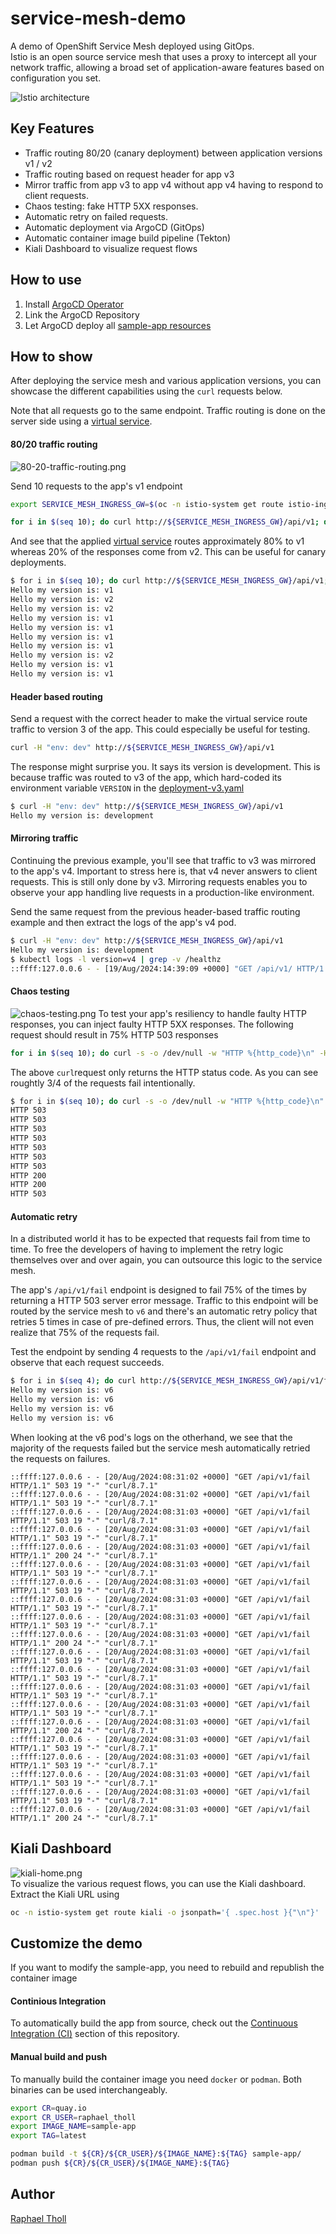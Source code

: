 # service-mesh-demo

A demo of OpenShift Service Mesh deployed using GitOps. <br>
Istio is an open source service mesh that uses a proxy to intercept all your network traffic, allowing a broad set of application-aware features based on configuration you set.

![Istio architecture](https://istio.io/latest/docs/ops/deployment/architecture/arch.svg)

## Key Features

- Traffic routing 80/20 (canary deployment) between application versions v1 / v2
- Traffic routing based on request header for app v3
- Mirror traffic from app v3 to app v4 without app v4 having to respond to client requests.
- Chaos testing: fake HTTP 5XX responses.
- Automatic retry on failed requests.
- Automatic deployment via ArgoCD (GitOps)
- Automatic container image build pipeline (Tekton)
- Kiali Dashboard to visualize request flows

## How to use

1. Install [ArgoCD Operator](/gitops/README.md)
2. Link the ArgoCD Repository
3. Let ArgoCD deploy all [sample-app resources](/sample-app/k8s_resources)

## How to show

After deploying the service mesh and various application versions, you can showcase the different capabilities using the `curl` requests below.

Note that all requests go to the same endpoint. Traffic routing is done on the server side using a [virtual service](service-mesh/control-plane/virtual-service.yaml).

#### 80/20 traffic routing

![80-20-traffic-routing.png](docs/images/80-20-traffic-routing.png)

Send 10 requests to the app's v1 endpoint

```bash
export SERVICE_MESH_INGRESS_GW=$(oc -n istio-system get route istio-ingressgateway -o jsonpath="{ .spec.host }")

for i in $(seq 10); do curl http://${SERVICE_MESH_INGRESS_GW}/api/v1; done
```

And see that the applied [virtual service](service-mesh/control-plane/virtual-service.yaml) routes approximately 80% to v1 whereas 20% of the responses come from v2. This can be useful for canary deployments.

```bash
$ for i in $(seq 10); do curl http://${SERVICE_MESH_INGRESS_GW}/api/v1; done
Hello my version is: v1
Hello my version is: v2
Hello my version is: v2
Hello my version is: v1
Hello my version is: v1
Hello my version is: v1
Hello my version is: v1
Hello my version is: v2
Hello my version is: v1
Hello my version is: v1
```

#### Header based routing

Send a request with the correct header to make the virtual service route traffic to version 3 of the app. This could especially be useful for testing.

```bash
curl -H "env: dev" http://${SERVICE_MESH_INGRESS_GW}/api/v1
```

The response might surprise you. It says its version is development. This is because traffic was routed to v3 of the app, which hard-coded its environment variable `VERSION` in the [deployment-v3.yaml](sample-app/k8s_resources/deployment-v3.yaml#L32)

```bash
$ curl -H "env: dev" http://${SERVICE_MESH_INGRESS_GW}/api/v1
Hello my version is: development
```

#### Mirroring traffic

Continuing the previous example, you'll see that traffic to v3 was mirrored to the app's v4. Important to stress here is, that v4 never answers to client requests. This is still only done by v3.
Mirroring requests enables you to observe your app handling live requests in a production-like environment.

Send the same request from the previous header-based traffic routing example and then extract the logs of the app's v4 pod.

```bash
$ curl -H "env: dev" http://${SERVICE_MESH_INGRESS_GW}/api/v1
Hello my version is: development
$ kubectl logs -l version=v4 | grep -v /healthz
::ffff:127.0.0.6 - - [19/Aug/2024:14:39:09 +0000] "GET /api/v1/ HTTP/1.1" 200 28 "-" "curl/8.7.1"
```

#### Chaos testing

![chaos-testing.png](docs/images/chaos-testing.png)
To test your app's resiliency to handle faulty HTTP responses, you can inject faulty HTTP 5XX responses. The following request should result in 75% HTTP 503 responses

```bash
for i in $(seq 10); do curl -s -o /dev/null -w "HTTP %{http_code}\n" -H "fail: true" http://${SERVICE_MESH_INGRESS_GW}/api/v1; done
```

The above `curl`request only returns the HTTP status code. As you can see roughtly 3/4 of the requests fail intentionally.

```bash
$ for i in $(seq 10); do curl -s -o /dev/null -w "HTTP %{http_code}\n" -H "fail: true" http://${SERVICE_MESH_INGRESS_GW}/api/v1; done
HTTP 503
HTTP 503
HTTP 503
HTTP 503
HTTP 503
HTTP 503
HTTP 503
HTTP 200
HTTP 200
HTTP 503
```

#### Automatic retry

In a distributed world it has to be expected that requests fail from time to time. To free the developers of having to implement the retry logic themselves over and over again, you can outsource this logic to the service mesh.

The app's `/api/v1/fail` endpoint is designed to fail 75% of the times by returning a HTTP 503 server error message.
Traffic to this endpoint will be routed by the service mesh to `v6` and there's an automatic retry policy that retries 5 times in case of pre-defined errors. Thus, the client will not even realize that 75% of the requests fail.

Test the endpoint by sending 4 requests to the `/api/v1/fail` endpoint and observe that each request succeeds.

```bash
$ for i in $(seq 4); do curl http://${SERVICE_MESH_INGRESS_GW}/api/v1/fail; done
Hello my version is: v6
Hello my version is: v6
Hello my version is: v6
Hello my version is: v6
```

When looking at the v6 pod's logs on the otherhand, we see that the majority of the requests failed but the service mesh automatically retried the requests on failures.

```log
::ffff:127.0.0.6 - - [20/Aug/2024:08:31:02 +0000] "GET /api/v1/fail HTTP/1.1" 503 19 "-" "curl/8.7.1"
::ffff:127.0.0.6 - - [20/Aug/2024:08:31:02 +0000] "GET /api/v1/fail HTTP/1.1" 503 19 "-" "curl/8.7.1"
::ffff:127.0.0.6 - - [20/Aug/2024:08:31:03 +0000] "GET /api/v1/fail HTTP/1.1" 503 19 "-" "curl/8.7.1"
::ffff:127.0.0.6 - - [20/Aug/2024:08:31:03 +0000] "GET /api/v1/fail HTTP/1.1" 503 19 "-" "curl/8.7.1"
::ffff:127.0.0.6 - - [20/Aug/2024:08:31:03 +0000] "GET /api/v1/fail HTTP/1.1" 200 24 "-" "curl/8.7.1"
::ffff:127.0.0.6 - - [20/Aug/2024:08:31:03 +0000] "GET /api/v1/fail HTTP/1.1" 503 19 "-" "curl/8.7.1"
::ffff:127.0.0.6 - - [20/Aug/2024:08:31:03 +0000] "GET /api/v1/fail HTTP/1.1" 503 19 "-" "curl/8.7.1"
::ffff:127.0.0.6 - - [20/Aug/2024:08:31:03 +0000] "GET /api/v1/fail HTTP/1.1" 503 19 "-" "curl/8.7.1"
::ffff:127.0.0.6 - - [20/Aug/2024:08:31:03 +0000] "GET /api/v1/fail HTTP/1.1" 503 19 "-" "curl/8.7.1"
::ffff:127.0.0.6 - - [20/Aug/2024:08:31:03 +0000] "GET /api/v1/fail HTTP/1.1" 200 24 "-" "curl/8.7.1"
::ffff:127.0.0.6 - - [20/Aug/2024:08:31:03 +0000] "GET /api/v1/fail HTTP/1.1" 503 19 "-" "curl/8.7.1"
::ffff:127.0.0.6 - - [20/Aug/2024:08:31:03 +0000] "GET /api/v1/fail HTTP/1.1" 503 19 "-" "curl/8.7.1"
::ffff:127.0.0.6 - - [20/Aug/2024:08:31:03 +0000] "GET /api/v1/fail HTTP/1.1" 503 19 "-" "curl/8.7.1"
::ffff:127.0.0.6 - - [20/Aug/2024:08:31:03 +0000] "GET /api/v1/fail HTTP/1.1" 503 19 "-" "curl/8.7.1"
::ffff:127.0.0.6 - - [20/Aug/2024:08:31:03 +0000] "GET /api/v1/fail HTTP/1.1" 200 24 "-" "curl/8.7.1"
::ffff:127.0.0.6 - - [20/Aug/2024:08:31:03 +0000] "GET /api/v1/fail HTTP/1.1" 503 19 "-" "curl/8.7.1"
::ffff:127.0.0.6 - - [20/Aug/2024:08:31:03 +0000] "GET /api/v1/fail HTTP/1.1" 503 19 "-" "curl/8.7.1"
::ffff:127.0.0.6 - - [20/Aug/2024:08:31:03 +0000] "GET /api/v1/fail HTTP/1.1" 503 19 "-" "curl/8.7.1"
::ffff:127.0.0.6 - - [20/Aug/2024:08:31:03 +0000] "GET /api/v1/fail HTTP/1.1" 503 19 "-" "curl/8.7.1"
::ffff:127.0.0.6 - - [20/Aug/2024:08:31:03 +0000] "GET /api/v1/fail HTTP/1.1" 200 24 "-" "curl/8.7.1"
```

## Kiali Dashboard

![kiali-home.png](docs/images/kiali-dashboard.png) <br>
To visualize the various request flows, you can use the Kiali dashboard. Extract the Kiali URL using

```bash
oc -n istio-system get route kiali -o jsonpath='{ .spec.host }{"\n"}'
```

## Customize the demo

If you want to modify the sample-app, you need to rebuild and republish the container image<br>

#### Continious Integration

To automatically build the app from source, check out the [Continuous Integration (CI)](ci/README.md) section of this repository.

#### Manual build and push

To manually build the container image you need `docker` or `podman`. Both binaries can be used interchangeably.

```bash
export CR=quay.io
export CR_USER=raphael_tholl
export IMAGE_NAME=sample-app
export TAG=latest

podman build -t ${CR}/${CR_USER}/${IMAGE_NAME}:${TAG} sample-app/
podman push ${CR}/${CR_USER}/${IMAGE_NAME}:${TAG}
```

## Author

[Raphael Tholl](https://github.com/RapTho)
